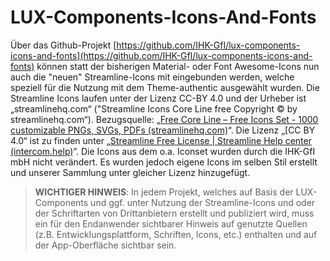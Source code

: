 # LUX-Components-Icons-And-Fonts

Über das Github-Projekt [https://github.com/IHK-GfI/lux-components-icons-and-fonts](https://github.com/IHK-GfI/lux-components-icons-and-fonts) können statt der bisherigen Material- oder Font Awesome-Icons nun auch die "neuen" Streamline-Icons mit eingebunden werden, welche speziell für die Nutzung mit dem Theme-authentic ausgewählt wurden.
Die Streamline Icons laufen unter der Lizenz CC-BY 4.0 und der Urheber ist „streamlinehq.com“ ("Streamline Icons Core Line free Copyright © by streamlinehq.com“).
Bezugsquelle: „[Free Core Line – Free Icons Set - 1000 customizable PNGs, SVGs, PDFs (streamlinehq.com)](https://www.streamlinehq.com/icons/streamline-mini-line)“.
Die Lizenz „[CC BY 4.0“ ist zu finden unter „[Streamline Free License | Streamline Help center (intercom.help)](https://intercom.help/streamlinehq/en/articles/5354376-streamline-free-license)“.
Die Icons aus dem o.a. Iconset wurden durch die IHK-GfI mbH nicht verändert. Es wurden jedoch eigene Icons im selben Stil erstellt und unserer Sammlung unter gleicher Lizenz hinzugefügt.

>**WICHTIGER HINWEIS**: In jedem Projekt, welches auf Basis der LUX-Components und ggf. unter Nutzung der Streamline-Icons und oder der Schriftarten von Drittanbietern erstellt und publiziert wird, muss ein für den Endanwender sichtbarer Hinweis auf genutzte Quellen (z.B. Entwicklungsplattform, Schriften, Icons, etc.) enthalten und auf der App-Oberfläche sichtbar sein.
